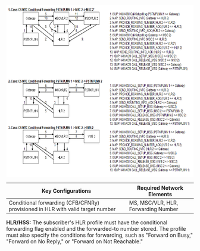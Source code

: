 <img src="images/CS_Mobile_Terminating_Call_with_Conditional_Forwarding.png" style="width:6.60034in;height:4.81692in"
alt="A diagram of a system AI-generated content may be incorrect." />

| **Key Configurations** | **Required Network Elements** |
|----|----|
| Conditional forwarding (CFB/CFNRy) provisioned in HLR with valid target number | MS, MSC/VLR, HLR, Forwarding Number |

**HLR/HSS:** The subscriber's HLR profile must have the conditional
forwarding flag enabled and the forwarded-to number stored. The profile
must also specify the conditions for forwarding, such as "Forward on
Busy," "Forward on No Reply," or "Forward on Not Reachable."
